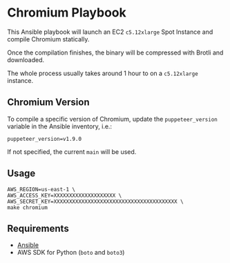 # Chromium Playbook

This Ansible playbook will launch an EC2 `c5.12xlarge` Spot Instance and compile Chromium statically.

Once the compilation finishes, the binary will be compressed with Brotli and downloaded.

The whole process usually takes around 1 hour to on a `c5.12xlarge` instance.

## Chromium Version

To compile a specific version of Chromium, update the `puppeteer_version` variable in the Ansible inventory, i.e.:

```shell
puppeteer_version=v1.9.0
```

If not specified, the current `main` will be used.

## Usage

```shell
AWS_REGION=us-east-1 \
AWS_ACCESS_KEY=XXXXXXXXXXXXXXXXXXXX \
AWS_SECRET_KEY=XXXXXXXXXXXXXXXXXXXXXXXXXXXXXXXXXXXXXXXX \
make chromium
```

## Requirements

- [Ansible](http://docs.ansible.com/ansible/latest/intro_installation.html#latest-releases-via-apt-ubuntu)
- AWS SDK for Python (`boto` and `boto3`)
